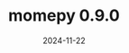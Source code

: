 ---
title: momepy 0.9.0
date: 2024-11-22
description: momepy 0.9.0 released.
type: news
month: "11.22"
year: "2024"
link: "https://github.com/pysal/momepy/releases/tag/v0.9.0"
---